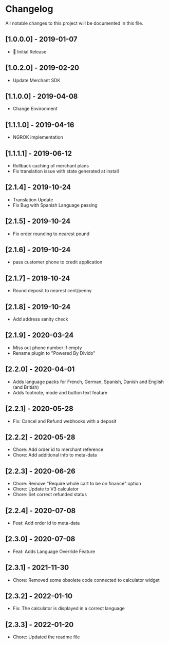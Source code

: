 # Changelog
All notable changes to this project will be documented in this file.

## [1.0.0.0] - 2019-01-07
- :dizzy: Initial Release

## [1.0.2.0] - 2019-02-20
- Update Merchant SDK

## [1.1.0.0] - 2019-04-08
- Change Environment

## [1.1.1.0] - 2019-04-16
- NGROK implementation

## [1.1.1.1] - 2019-06-12
- Rollback caching of merchant plans
- Fix translation issue with state generated at install

## [2.1.4] - 2019-10-24
- Translation Update
- Fix Bug with Spanish Language passing

## [2.1.5] - 2019-10-24
- Fix order rounding to nearest pound

## [2.1.6] - 2019-10-24
- pass customer phone to credit application

## [2.1.7] - 2019-10-24
- Round deposit to nearest cent/penny

## [2.1.8] - 2019-10-24
- Add address sanity check

## [2.1.9] - 2020-03-24
- Miss out phone number if empty
- Rename plugin to "Powered By Divido"

## [2.2.0] - 2020-04-01
- Adds language packs for French, German, Spanish, Danish and English (and British)
- Adds footnote, mode and button text feature

## [2.2.1] - 2020-05-28
- Fix: Cancel and Refund webhooks with a deposit

## [2.2.2] - 2020-05-28
- Chore: Add order id to merchant reference
- Chore: Add additional info to meta-data

## [2.2.3] - 2020-06-26
- Chore: Remove "Require whole cart to be on finance" option
- Chore: Update to V3 calculator
- Chore: Set correct refunded status

## [2.2.4] - 2020-07-08
- Feat: Add order id to meta-data

## [2.3.0] - 2020-07-08
- Feat: Adds Language Override Feature

## [2.3.1] - 2021-11-30
- Chore: Removed some obsolete code connected to calculator widget

## [2.3.2] - 2022-01-10
- Fix: The calculator is displayed in a correct language

## [2.3.3] - 2022-01-20
- Chore: Updated the readme file
